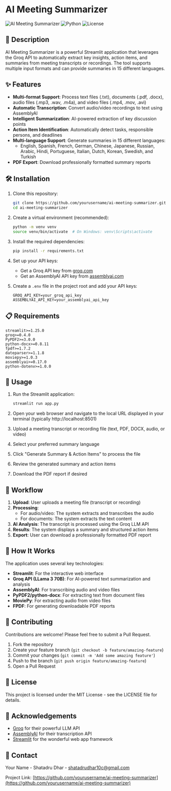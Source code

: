 # AI Meeting Summarizer

![AI Meeting Summarizer](https://img.shields.io/badge/AI-Meeting%20Summarizer-blue)
![Python](https://img.shields.io/badge/Python-3.8%2B-brightgreen)
![License](https://img.shields.io/badge/License-MIT-yellow)

## 📝 Description

AI Meeting Summarizer is a powerful Streamlit application that leverages the Groq API to automatically extract key insights, action items, and summaries from meeting transcripts or recordings. The tool supports multiple input formats and can provide summaries in 15 different languages.

## ✨ Features

- **Multi-format Support**: Process text files (.txt), documents (.pdf, .docx), audio files (.mp3, .wav, .m4a), and video files (.mp4, .mov, .avi)
- **Automatic Transcription**: Convert audio/video recordings to text using AssemblyAI
- **Intelligent Summarization**: AI-powered extraction of key discussion points
- **Action Item Identification**: Automatically detect tasks, responsible persons, and deadlines
- **Multi-language Support**: Generate summaries in 15 different languages:
  - English, Spanish, French, German, Chinese, Japanese, Russian, Arabic, Hindi, Portuguese, Italian, Dutch, Korean, Swedish, and Turkish
- **PDF Export**: Download professionally formatted summary reports

## 🛠️ Installation

1. Clone this repository:
   ```bash
   git clone https://github.com/yourusername/ai-meeting-summarizer.git
   cd ai-meeting-summarizer
   ```

2. Create a virtual environment (recommended):
   ```bash
   python -m venv venv
   source venv/bin/activate  # On Windows: venv\Scripts\activate
   ```

3. Install the required dependencies:
   ```bash
   pip install -r requirements.txt
   ```

4. Set up your API keys:
   - Get a Groq API key from [groq.com](https://groq.com)
   - Get an AssemblyAI API key from [assemblyai.com](https://assemblyai.com)

5. Create a `.env` file in the project root and add your API keys:
   ```
   GROQ_API_KEY=your_groq_api_key
   ASSEMBLYAI_API_KEY=your_assemblyai_api_key
   ```

## 📋 Requirements

```
streamlit>=1.25.0
groq>=0.4.0
PyPDF2>=3.0.0
python-docx>=0.8.11
fpdf>=1.7.2
dateparser>=1.1.8
moviepy>=1.0.3
assemblyai>=0.17.0
python-dotenv>=1.0.0
```

## 🚀 Usage

1. Run the Streamlit application:
   ```bash
   streamlit run app.py
   ```

2. Open your web browser and navigate to the local URL displayed in your terminal (typically http://localhost:8501)

3. Upload a meeting transcript or recording file (text, PDF, DOCX, audio, or video)

4. Select your preferred summary language

5. Click "Generate Summary & Action Items" to process the file

6. Review the generated summary and action items

7. Download the PDF report if desired

## 🔄 Workflow

1. **Upload**: User uploads a meeting file (transcript or recording)
2. **Processing**: 
   - For audio/video: The system extracts and transcribes the audio
   - For documents: The system extracts the text content
3. **AI Analysis**: The transcript is processed using the Groq LLM API
4. **Results**: The system displays a summary and structured action items
5. **Export**: User can download a professionally formatted PDF report

## 🧩 How It Works

The application uses several key technologies:
- **Streamlit**: For the interactive web interface
- **Groq API (LLama 3 70B)**: For AI-powered text summarization and analysis
- **AssemblyAI**: For transcribing audio and video files
- **PyPDF2/python-docx**: For extracting text from document files
- **MoviePy**: For extracting audio from video files
- **FPDF**: For generating downloadable PDF reports

## 🤝 Contributing

Contributions are welcome! Please feel free to submit a Pull Request.

1. Fork the repository
2. Create your feature branch (`git checkout -b feature/amazing-feature`)
3. Commit your changes (`git commit -m 'Add some amazing feature'`)
4. Push to the branch (`git push origin feature/amazing-feature`)
5. Open a Pull Request

## 📝 License

This project is licensed under the MIT License - see the LICENSE file for details.

## 🙏 Acknowledgements

- [Groq](https://groq.com) for their powerful LLM API
- [AssemblyAI](https://assemblyai.com) for their transcription API
- [Streamlit](https://streamlit.io) for the wonderful web app framework

## 📧 Contact

Your Name - Shatadru Dhar - shatadrudhar10c@gmail.com

Project Link: [https://github.com/yourusername/ai-meeting-summarizer](https://github.com/yourusername/ai-meeting-summarizer)
